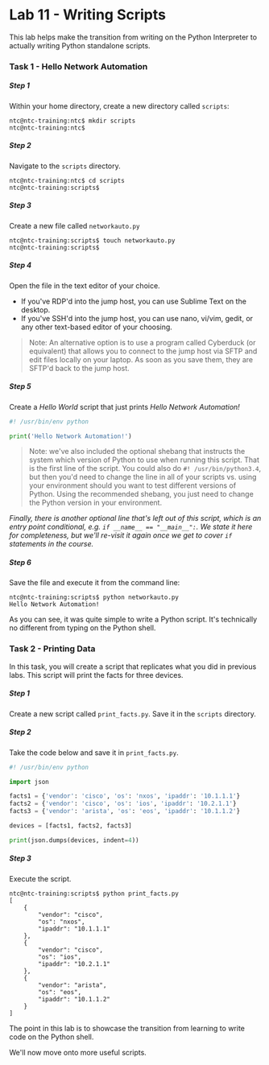 # Lab 11 - Writing Scripts

This lab helps make the transition from writing on the Python Interpreter to actually writing Python standalone scripts.

### Task 1 - Hello Network Automation

##### Step 1

Within your home directory, create a new directory called `scripts`:

```
ntc@ntc-training:ntc$ mkdir scripts
ntc@ntc-training:ntc$ 
```

##### Step 2

Navigate to the `scripts` directory.

```
ntc@ntc-training:ntc$ cd scripts
ntc@ntc-training:scripts$
```

##### Step 3

Create a new file called `networkauto.py`

```
ntc@ntc-training:scripts$ touch networkauto.py
ntc@ntc-training:scripts$
```

##### Step 4

Open the file in the text editor of your choice.

  * If you've RDP'd into the jump host, you can use Sublime Text on the desktop.
  * If you've SSH'd into the jump host, you can use nano, vi/vim, gedit, or any other text-based editor of your choosing.

> Note: An alternative option is to use a program called Cyberduck (or equivalent) that allows you to connect to the jump host via SFTP and edit files locally on your laptop.  As soon as you save them, they are SFTP'd back to the jump host.  


##### Step 5

Create a *Hello World* script that just prints *Hello Network Automation!*

```python
#! /usr/bin/env python

print('Hello Network Automation!')

```

> Note: we've also included the optional shebang that instructs the system which version of Python to use when running this script.  That is the first line of the script. You could also do `#! /usr/bin/python3.4`, but then you'd need to change the line in all of your scripts vs. using your environment should you want to test different versions of Python.  Using the recommended shebang, you just need to change the Python version in your environment.


_Finally, there is another optional line that's left out of this script, which is an entry point conditional, e.g. `if __name__ == "__main__":`.  We state it here for completeness, but we'll re-visit it again once we get to cover `if` statements in the course._


##### Step 6

Save the file and execute it from the command line:

```
ntc@ntc-training:scripts$ python networkauto.py
Hello Network Automation!
```

As you can see, it was quite simple to write a Python script.  It's technically no different from typing on the Python shell.

### Task 2 - Printing Data

In this task, you will create a script that replicates what you did in previous labs.  This script will print the facts for three devices.

##### Step 1

Create a new script called `print_facts.py`.  Save it in the `scripts` directory.

##### Step 2

Take the code below and save it in `print_facts.py`.


```python
#! /usr/bin/env python

import json 

facts1 = {'vendor': 'cisco', 'os': 'nxos', 'ipaddr': '10.1.1.1'}
facts2 = {'vendor': 'cisco', 'os': 'ios', 'ipaddr': '10.2.1.1'}
facts3 = {'vendor': 'arista', 'os': 'eos', 'ipaddr': '10.1.1.2'}

devices = [facts1, facts2, facts3]

print(json.dumps(devices, indent=4))

```

##### Step 3

Execute the script.

```
ntc@ntc-training:scripts$ python print_facts.py
[
    {
        "vendor": "cisco",
        "os": "nxos",
        "ipaddr": "10.1.1.1"
    },
    {
        "vendor": "cisco",
        "os": "ios",
        "ipaddr": "10.2.1.1"
    },
    {
        "vendor": "arista",
        "os": "eos",
        "ipaddr": "10.1.1.2"
    }
]
```

The point in this lab is to showcase the transition from learning to write code on the Python shell.

We'll now move onto more useful scripts.
